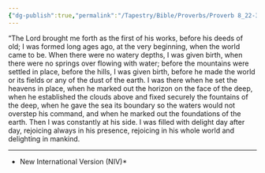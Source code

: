 ```yaml
---
{"dg-publish":true,"permalink":"/Tapestry/Bible/Proverbs/Proverb 8_22-31/","title":"Proverb 8:22–31","hide":true,"tags":["bible-verse","bible-verse"],"dgHomeLink":true,"dgShowLocalGraph":true,"dgEnableSearch":true}
---
```


“The Lord brought me forth as the first of his works, before his deeds of old;
 I was formed long ages ago, at the very beginning, when the world came to be.
When there were no watery depths, I was given birth, when there were no springs over flowing with water; before the mountains were settled in place, before the hills, I was given birth, before he made the world or its fields or any of the dust of the earth.
 I was there when he set the heavens in place, when he marked out the horizon on the face of the deep,  when he established the clouds above and fixed securely the fountains of the deep, when he gave the sea its boundary so the waters would not overstep his command, and when he marked out the foundations of the earth.
Then I was constantly at his side.
I was filled with delight day after day, rejoicing always in his presence, rejoicing in his whole world and delighting in mankind.



---
* New International Version (NIV)*